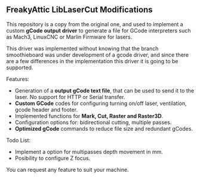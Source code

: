 FreakyAttic LibLaserCut Modifications
-------------------------------------

This repository is a copy from the original one, and used to implement 
a custom **gCode output driver** to generate a file for GCode interpreters 
such as Mach3, LinuxCNC or Marlin Firmware for lasers.

This driver was implemented without knowing that the branch smoothieboard
was under development of a gcode driver, and since there are a few differences
in the implementation this driver it is going to be supported.

Features:
- Generation of a **output gCode text file**, that can be used to send it to the laser. No support for HTTP or Serial transfer.
- **Custom GCode** codes for configuring turning on/off laser, ventilation, gcode header and footer.
- Implemented functions for **Mark, Cut, Raster and Raster3D**.
- Configuration options for: bidirectional cutting, multiple passes. 
- **Optimized gCode** commands to reduce file size and redundant gCodes.

Todo List:
- Implement a option for multipasses depth movement in mm.
- Posibility to configure Z focus.

You can request any feature to suit your machine.
